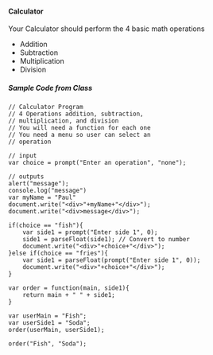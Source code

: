 #### Calculator

Your Calculator should perform the 4 basic math operations
- Addition
- Subtraction
- Multiplication
- Division


##### Sample Code from Class
```
// Calculator Program
// 4 Operations addition, subtraction,
// multiplication, and division
// You will need a function for each one
// You need a menu so user can select an
// operation

// input
var choice = prompt("Enter an operation", "none");

// outputs
alert("message");
console.log("message")
var myName = "Paul"
document.write("<div>"+myName+"</div>");
document.write("<div>message</div>");

if(choice == "fish"){
	var side1 = prompt("Enter side 1", 0);
	side1 = parseFloat(side1); // Convert to number
	document.write("<div>"+choice+"</div>");
}else if(choice == "fries"){
	var side1 = parseFloat(prompt("Enter side 1", 0));
	document.write("<div>"+choice+"</div>");
}

var order = function(main, side1){
	return main + " " + side1;
}

var userMain = "Fish";
var userSide1 = "Soda";
order(userMain, userSide1);

order("Fish", "Soda");
```
